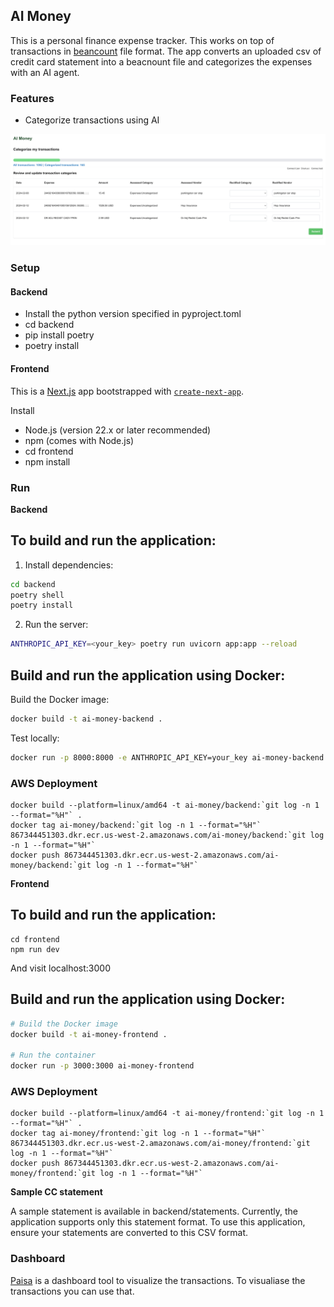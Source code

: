 ## AI Money

This is a personal finance expense tracker. This works on top of transactions in [beancount](https://beancount.github.io/) file format.
The app converts an uploaded csv of credit card statement into a beacnount file and categorizes the expenses with an AI agent.

### Features
- Categorize transactions using AI

![AI money categorize demo](ai-money-categorize.png)

### Setup

#### Backend
- Install the python version specified in pyproject.toml
- cd backend
- pip install poetry
- poetry install

#### Frontend
This is a [Next.js](https://nextjs.org) app bootstrapped with [`create-next-app`](https://nextjs.org/docs/app/api-reference/cli/create-next-app).

Install
- Node.js (version 22.x or later recommended)
- npm (comes with Node.js)
- cd frontend
- npm install

### Run

**Backend**

## To build and run the application:

1. Install dependencies:
```bash
cd backend
poetry shell
poetry install
```

2. Run the server:
```bash
ANTHROPIC_API_KEY=<your_key> poetry run uvicorn app:app --reload
```

## Build and run the application using Docker:

Build the Docker image:
```bash
docker build -t ai-money-backend .
```

Test locally:
```bash
docker run -p 8000:8000 -e ANTHROPIC_API_KEY=your_key ai-money-backend
```

### AWS Deployment

```
docker build --platform=linux/amd64 -t ai-money/backend:`git log -n 1 --format="%H"` .
docker tag ai-money/backend:`git log -n 1 --format="%H"` 867344451303.dkr.ecr.us-west-2.amazonaws.com/ai-money/backend:`git log -n 1 --format="%H"`
docker push 867344451303.dkr.ecr.us-west-2.amazonaws.com/ai-money/backend:`git log -n 1 --format="%H"`
```


**Frontend**

## To build and run the application:
```
cd frontend
npm run dev
```

And visit localhost:3000


## Build and run the application using Docker:

```bash
# Build the Docker image
docker build -t ai-money-frontend .

# Run the container
docker run -p 3000:3000 ai-money-frontend
```

### AWS Deployment

```
docker build --platform=linux/amd64 -t ai-money/frontend:`git log -n 1 --format="%H"` .
docker tag ai-money/frontend:`git log -n 1 --format="%H"`  867344451303.dkr.ecr.us-west-2.amazonaws.com/ai-money/frontend:`git log -n 1 --format="%H"`
docker push 867344451303.dkr.ecr.us-west-2.amazonaws.com/ai-money/frontend:`git log -n 1 --format="%H"`
```




**Sample CC statement**

A sample statement is available in backend/statements. Currently, the application supports only this statement format. To use this application, ensure your statements are converted to this CSV format.


### Dashboard

[Paisa](https://paisa.fyi/) is a dashboard tool to visualize the transactions. To visualiase the transactions you can use that.
